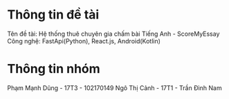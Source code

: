 # Thông tin đề tài 
Tên đề tài: Hệ thống thuê chuyên gia chấm bài Tiếng Anh - ScoreMyEssay
Công nghệ: FastApi(Python), React.js, Android(Kotlin)


# Thông tin nhóm
Phạm Mạnh Dũng - 17T3 - 102170149
Ngô Thị Cảnh - 17T1 - 
Trần Đình Nam
